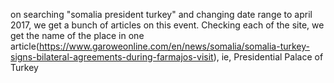 on searching "somalia president turkey" and changing date range to april 2017, we get a bunch of articles on this event. Checking each of the site, we get the name of the place in one article(https://www.garoweonline.com/en/news/somalia/somalia-turkey-signs-bilateral-agreements-during-farmajos-visit), ie, Presidential Palace of Turkey
